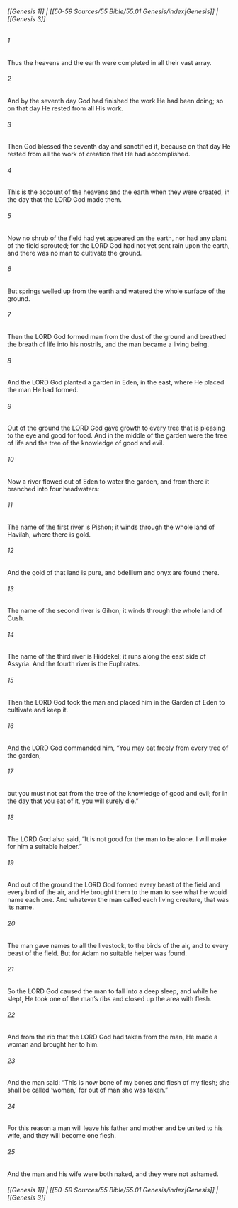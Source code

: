 
###### [[Genesis 1]] | [[50-59 Sources/55 Bible/55.01 Genesis/index|Genesis]] | [[Genesis 3]]

###### 1
Thus the heavens and the earth were completed in all their vast array.
###### 2
And by the seventh day God had finished the work He had been doing; so on that day He rested from all His work.
###### 3
Then God blessed the seventh day and sanctified it, because on that day He rested from all the work of creation that He had accomplished.
###### 4
This is the account of the heavens and the earth when they were created, in the day that the LORD God made them.
###### 5
Now no shrub of the field had yet appeared on the earth, nor had any plant of the field sprouted; for the LORD God had not yet sent rain upon the earth, and there was no man to cultivate the ground.
###### 6
But springs welled up from the earth and watered the whole surface of the ground.
###### 7
Then the LORD God formed man from the dust of the ground and breathed the breath of life into his nostrils, and the man became a living being.
###### 8
And the LORD God planted a garden in Eden, in the east, where He placed the man He had formed.
###### 9
Out of the ground the LORD God gave growth to every tree that is pleasing to the eye and good for food. And in the middle of the garden were the tree of life and the tree of the knowledge of good and evil.
###### 10
Now a river flowed out of Eden to water the garden, and from there it branched into four headwaters:
###### 11
The name of the first river is Pishon; it winds through the whole land of Havilah, where there is gold.
###### 12
And the gold of that land is pure, and bdellium and onyx are found there.
###### 13
The name of the second river is Gihon; it winds through the whole land of Cush.
###### 14
The name of the third river is Hiddekel; it runs along the east side of Assyria. And the fourth river is the Euphrates.
###### 15
Then the LORD God took the man and placed him in the Garden of Eden to cultivate and keep it.
###### 16
And the LORD God commanded him, “You may eat freely from every tree of the garden,
###### 17
but you must not eat from the tree of the knowledge of good and evil; for in the day that you eat of it, you will surely die.”
###### 18
The LORD God also said, “It is not good for the man to be alone. I will make for him a suitable helper.”
###### 19
And out of the ground the LORD God formed every beast of the field and every bird of the air, and He brought them to the man to see what he would name each one. And whatever the man called each living creature, that was its name.
###### 20
The man gave names to all the livestock, to the birds of the air, and to every beast of the field. But for Adam no suitable helper was found.
###### 21
So the LORD God caused the man to fall into a deep sleep, and while he slept, He took one of the man’s ribs and closed up the area with flesh.
###### 22
And from the rib that the LORD God had taken from the man, He made a woman and brought her to him.
###### 23
And the man said: “This is now bone of my bones and flesh of my flesh; she shall be called ‘woman,’ for out of man she was taken.”
###### 24
For this reason a man will leave his father and mother and be united to his wife, and they will become one flesh.
###### 25
And the man and his wife were both naked, and they were not ashamed.

###### [[Genesis 1]] | [[50-59 Sources/55 Bible/55.01 Genesis/index|Genesis]] | [[Genesis 3]]
